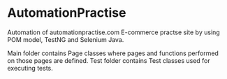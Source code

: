 # AutomationPractise
Automation of automationpractise.com E-commerce practse site by using POM model, TestNG and Selenium Java.

Main folder contains Page classes where pages and functions performed on those pages are defined. 
Test folder contains Test classes used for executing tests.
